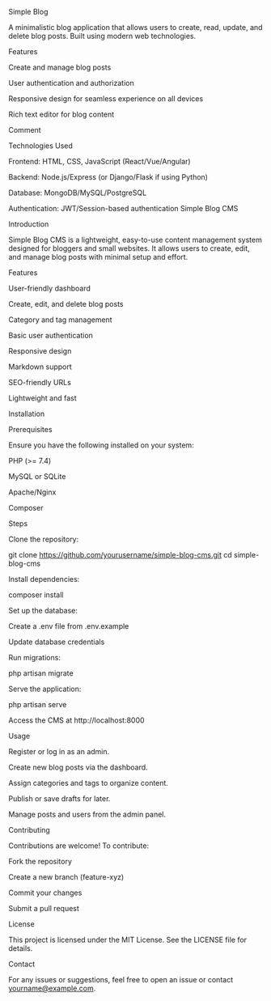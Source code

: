 Simple Blog

A minimalistic blog application that allows users to create, read, update, and delete blog posts. Built using modern web technologies.

Features

Create and manage blog posts

User authentication and authorization

Responsive design for seamless experience on all devices

Rich text editor for blog content

Comment 

Technologies Used

Frontend: HTML, CSS, JavaScript (React/Vue/Angular)

Backend: Node.js/Express (or Django/Flask if using Python)

Database: MongoDB/MySQL/PostgreSQL

Authentication: JWT/Session-based authentication
Simple Blog CMS

Introduction

Simple Blog CMS is a lightweight, easy-to-use content management system designed for bloggers and small websites. It allows users to create, edit, and manage blog posts with minimal setup and effort.

Features

User-friendly dashboard

Create, edit, and delete blog posts

Category and tag management

Basic user authentication

Responsive design

Markdown support

SEO-friendly URLs

Lightweight and fast

Installation

Prerequisites

Ensure you have the following installed on your system:

PHP (>= 7.4)

MySQL or SQLite

Apache/Nginx

Composer

Steps

Clone the repository:

git clone https://github.com/yourusername/simple-blog-cms.git
cd simple-blog-cms

Install dependencies:

composer install

Set up the database:

Create a .env file from .env.example

Update database credentials

Run migrations:

php artisan migrate

Serve the application:

php artisan serve

Access the CMS at http://localhost:8000

Usage

Register or log in as an admin.

Create new blog posts via the dashboard.

Assign categories and tags to organize content.

Publish or save drafts for later.

Manage posts and users from the admin panel.

Contributing

Contributions are welcome! To contribute:

Fork the repository

Create a new branch (feature-xyz)

Commit your changes

Submit a pull request

License

This project is licensed under the MIT License. See the LICENSE file for details.

Contact

For any issues or suggestions, feel free to open an issue or contact yourname@example.com.

